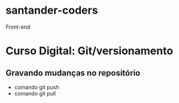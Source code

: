 # santander-coders
 Front-end

 # Curso Digital: Git/versionamento

 ## Gravando mudanças no repositório
 * comando git push
 * comando git pull